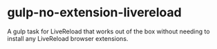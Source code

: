 # gulp-no-extension-livereload
A gulp task for LiveReload that works out of the box without needing to install any LiveReload browser extensions.
